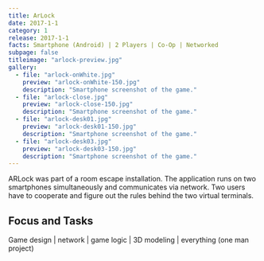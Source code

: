 ```yaml
---
title: ArLock
date: 2017-1-1
category: 1
release: 2017-1-1
facts: Smartphone (Android) | 2 Players | Co-Op | Networked
subpage: false
titleimage: "arlock-preview.jpg"
gallery:
  - file: "arlock-onWhite.jpg"
    preview: "arlock-onWhite-150.jpg"
    description: "Smartphone screenshot of the game."
  - file: "arlock-close.jpg"
    preview: "arlock-close-150.jpg"
    description: "Smartphone screenshot of the game."
  - file: "arlock-desk01.jpg"
    preview: "arlock-desk01-150.jpg"
    description: "Smartphone screenshot of the game."
  - file: "arlock-desk03.jpg"
    preview: "arlock-desk03-150.jpg"
    description: "Smartphone screenshot of the game."
---
```


ARLock was part of a room escape installation. The application runs on two smartphones simultaneously and communicates via network. Two users have to cooperate and figure out the rules behind the two virtual terminals.

## Focus and Tasks
Game design | network | game logic | 3D modeling | everything (one man project)